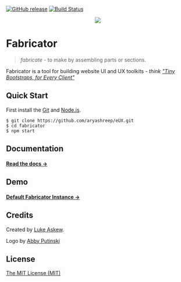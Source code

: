[![GitHub release](https://img.shields.io/github/release/aryashreep/eUX.svg)]()
[![Build Status](https://travis-ci.org/aryashreep/eUX.svg)](https://travis-ci.org/aryashreep/eUX)

<p align="center">
  <img src="http://www.etechbuddy.com/assets/img/logo.png">
</p>

# Fabricator

> _fabricate_ - to make by assembling parts or sections.

Fabricator is a tool for building website UI and UX toolkits - _think ["Tiny Bootstraps, for Every Client"](http://daverupert.com/2013/04/responsive-deliverables/#tiny-bootstraps-for-every-client)_

## Quick Start
First install the [Git](https://git-scm.com/downloads) and [Node.js](https://git-scm.com/downloads).

```shell
$ git clone https://github.com/aryashreep/eUX.git
$ cd fabricator
$ npm start
```

## Documentation

#### [Read the docs →](http://fbrctr.github.io/docs)

## Demo

#### [Default Fabricator Instance →](http://fbrctr.github.io/demo)

## Credits

Created by [Luke Askew](http://twitter.com/lukeaskew).

Logo by [Abby Putinski](https://abbyputinski.com/)

## License

[The MIT License (MIT)](http://opensource.org/licenses/mit-license.php)
